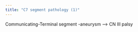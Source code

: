 ```yaml
---
title: "C7 segment pathology (1)"
---
```

Communicating-Terminal segment
-aneurysm --&gt; CN III palsy

